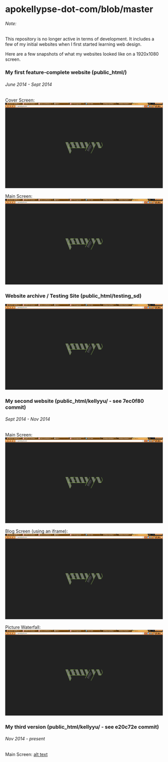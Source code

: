 # apokellypse-dot-com/blob/master

###### Note:
This repository is no longer active in terms of development. It includes a few of my initial websites when I first started learning web design.

Here are a few snapshots of what my websites looked like on a 1920x1080 screen.

### My first feature-complete website (public_html/)
###### June 2014 - Sept 2014

Cover Screen:
![alt text][logo]

[logo]: https://github.com/apokellypse/apokellypse-dot-com/blob/master/readme_imgs/apo1.png "Title Screen"

Main Screen:
![alt text][logo]

[logo]: https://github.com/apokellypse/apokellypse-dot-com/blob/master/readme_imgs/apo2.png "Main Screen"

### Website archive / Testing Site (public_html/testing_sd)
![alt text][logo]

[logo]: https://github.com/apokellypse/apokellypse-dot-com/blob/master/readme_imgs/testsite.png "Testing Site"

### My second website (public_html/kellyyu/ - see 7ec0f80 commit)
###### Sept 2014 - Nov 2014

Main Screen:
![alt text][logo]

[logo]: https://github.com/apokellypse/apokellypse-dot-com/blob/master/readme_imgs/kellyold1.png "Main Screen"

Blog Screen (using an iframe):
![alt text][logo]

[logo]: https://github.com/apokellypse/apokellypse-dot-com/blob/master/readme_imgs/kellyold2.png "Blog"

Picture Waterfall:
![alt text][logo]

[logo]: https://github.com/apokellypse/apokellypse-dot-com/blob/master/readme_imgs/kellyold3.png "Pictures"

### My third version (public_html/kellyyu/ - see e20c72e commit)
###### Nov 2014 - present

Main Screen:
[alt text][logo]

[logo]: https://github.com/apokellypse/apokellypse-dot-com/blob/master/readme_imgs/kellyyu.png "Fish Website"